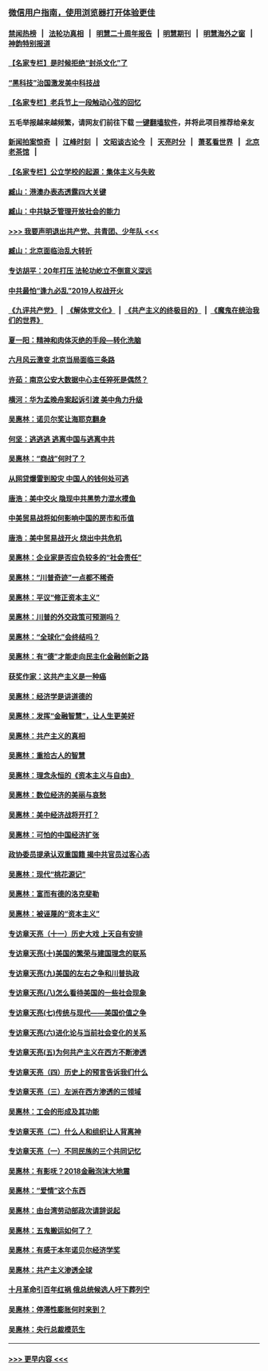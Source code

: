### [微信用户指南，使用浏览器打开体验更佳](https://github.com/gfw-breaker/banned-news1/blob/master/indexes/wechat-guide.md?t=0)
#### [禁闻热榜](热点新闻.md?t=0)  &nbsp;&nbsp;|&nbsp;&nbsp; [法轮功真相](https://github.com/gfw-breaker/truth/blob/master/README.md?t=0) &nbsp;&nbsp;|&nbsp;&nbsp; [明慧二十周年报告](https://github.com/gfw-breaker/mh-reports/blob/master/README.md?t=0) &nbsp;&nbsp;|&nbsp;&nbsp;[明慧期刊](https://github.com/gfw-breaker/mh-qikan) &nbsp;&nbsp;|&nbsp;&nbsp; [明慧海外之窗](https://github.com/gfw-breaker/mh-news/blob/master/README.md?t=0) &nbsp;&nbsp;|&nbsp;&nbsp; [神韵特别报道](https://github.com/gfw-breaker/mh-news/blob/master/shenyun.md?t=0)
#### [【名家专栏】是时候拒绝“封杀文化”了](../pages/nsc423/n11814093.md?t=02152011) 
#### [“黑科技”治国激发美中科技战](../pages/nsc423/n11638056.md?t=02152011) 
#### [【名家专栏】老兵节上一段触动心弦的回忆](../pages/nsc423/n11646016.md?t=02152011) 
#### 五毛举报越来越频繁，请网友们前往下载 [一键翻墙软件](https://github.com/gfw-breaker/ssr-accounts)，并将此项目推荐给亲友
#### [新闻拍案惊奇](https://github.com/gfw-breaker/banned-news1/blob/master/pages/link4.md) &nbsp;&nbsp;|&nbsp;&nbsp; [江峰时刻](https://github.com/gfw-breaker/banned-news1/blob/master/pages/link4.md) &nbsp;&nbsp;|&nbsp;&nbsp; [文昭谈古论今](https://github.com/gfw-breaker/banned-news1/blob/master/pages/link4.md) &nbsp;&nbsp;|&nbsp;&nbsp; [天亮时分](https://github.com/gfw-breaker/banned-news1/blob/master/pages/link4.md) &nbsp;&nbsp;|&nbsp;&nbsp; [萧茗看世界](https://github.com/gfw-breaker/banned-news1/blob/master/pages/link4.md) &nbsp;&nbsp;|&nbsp;&nbsp; [北京老茶馆](https://github.com/gfw-breaker/banned-news1/blob/master/pages/link4.md) &nbsp;&nbsp;|&nbsp;&nbsp; 
#### [【名家专栏】公立学校的起源：集体主义与失败](../pages/nsc423/n11601833.md?t=02152011) 
#### [臧山：港澳办表态透露四大关键](../pages/nsc423/n11421628.md?t=02152011) 
#### [臧山：中共缺乏管理开放社会的能力](../pages/nsc423/n11407457.md?t=02152011) 
#### [>>> 我要声明退出共产党、共青团、少年队 <<<](https://github.com/begood0513/goodnews/blob/master/quit/letter.md) 
#### [臧山：北京面临治乱大转折](../pages/nsc423/n11406895.md?t=02152011) 
#### [专访胡平：20年打压 法轮功屹立不倒意义深远](../pages/nsc423/n11398800.md?t=02152011) 
#### [中共最怕“逢九必乱”2019人权战开火](../pages/nsc423/n11385248.md?t=02152011) 
#### [《九评共产党》](https://github.com/begood0513/9ping.md/blob/master/README.md) &nbsp;|&nbsp; [《解体党文化》](../../../../jtdwh.md/blob/master/README.md)  &nbsp;|&nbsp; [《共产主义的终极目的》](../../../../gczydzjmd.md/blob/master/README.md) &nbsp;|&nbsp; [《魔鬼在统治我们的世界》](../../../../mgztzwmdsj.md/blob/master/README.md) 
#### [夏一阳：精神和肉体灭绝的手段—转化洗脑](../pages/nsc423/n11368250.md?t=02152011) 
#### [六月风云激变 北京当局面临三条路](../pages/nsc423/n11313668.md?t=02152011) 
#### [许茹：南京公安大数据中心主任猝死是偶然？](../pages/nsc423/n11064744.md?t=02152011) 
#### [横河：华为孟晚舟案起诉引渡 美中角力升级](../pages/nsc423/n11027230.md?t=02152011) 
#### [吴惠林：诺贝尔奖让海耶克翻身](../pages/nsc423/n10890049.md?t=02152011) 
#### [何坚：逃逃逃 逃离中国与逃离中共](../pages/nsc423/n10592891.md?t=02152011) 
#### [吴惠林：“商战”何时了？](../pages/nsc423/n10573558.md?t=02152011) 
#### [从网贷爆雷到股灾 中国人的钱何处可逃](../pages/nsc423/n10572800.md?t=02152011) 
#### [唐浩：美中交火 隐现中共黑势力混水摸鱼](../pages/nsc423/n10544040.md?t=02152011) 
#### [中美贸易战将如何影响中国的房市和币值](../pages/nsc423/n10543697.md?t=02152011) 
#### [唐浩：美中贸易战开火 烧出中共危机](../pages/nsc423/n10540126.md?t=02152011) 
#### [吴惠林：企业家是否应负较多的“社会责任”](../pages/nsc423/n10535022.md?t=02152011) 
#### [吴惠林：“川普奇迹”一点都不稀奇](../pages/nsc423/n10512808.md?t=02152011) 
#### [吴惠林：平议“修正资本主义”](../pages/nsc423/n10495724.md?t=02152011) 
#### [吴惠林：川普的外交政策可预测吗？](../pages/nsc423/n10462387.md?t=02152011) 
#### [吴惠林：“全球化”会终结吗？](../pages/nsc423/n10452838.md?t=02152011) 
#### [吴惠林：有“德”才能走向民主化金融创新之路](../pages/nsc423/n10432292.md?t=02152011) 
#### [获奖作家：这共产主义是一种癌](../pages/nsc423/n10431541.md?t=02152011) 
#### [吴惠林：经济学是讲道德的](../pages/nsc423/n10398014.md?t=02152011) 
#### [吴惠林：发挥“金融智慧”，让人生更美好](../pages/nsc423/n10375019.md?t=02152011) 
#### [吴惠林：共产主义的真相](../pages/nsc423/n10351394.md?t=02152011) 
#### [吴惠林：重拾古人的智慧](../pages/nsc423/n10337691.md?t=02152011) 
#### [吴惠林：理念永恒的《资本主义与自由》](../pages/nsc423/n10316274.md?t=02152011) 
#### [吴惠林：数位经济的美丽与哀愁](../pages/nsc423/n10292946.md?t=02152011) 
#### [吴惠林：美中经济战将开打？](../pages/nsc423/n10258825.md?t=02152011) 
#### [吴惠林：可怕的中国经济扩张](../pages/nsc423/n10219147.md?t=02152011) 
#### [政协委员提承认双重国籍 揭中共官员过客心态](../pages/nsc423/n10208809.md?t=02152011) 
#### [吴惠林：现代“桃花源记”](../pages/nsc423/n10185234.md?t=02152011) 
#### [吴惠林：富而有德的洛克斐勒](../pages/nsc423/n10142264.md?t=02152011) 
#### [吴惠林：被诬蔑的“资本主义”](../pages/nsc423/n10124816.md?t=02152011) 
#### [专访章天亮（十一）历史大戏 上天自有安排](../pages/nsc423/n10094905.md?t=02152011) 
#### [专访章天亮(十)美国的繁荣与建国理念的联系](../pages/nsc423/n10094899.md?t=02152011) 
#### [专访章天亮(九)美国的左右之争和川普执政](../pages/nsc423/n10094889.md?t=02152011) 
#### [专访章天亮(八)怎么看待美国的一些社会现象](../pages/nsc423/n10094857.md?t=02152011) 
#### [专访章天亮(七)传统与现代——美国价值之争](../pages/nsc423/n10093140.md?t=02152011) 
#### [专访章天亮(六)进化论与当前社会变化的关系](../pages/nsc423/n10092036.md?t=02152011) 
#### [专访章天亮(五)为何共产主义在西方不断渗透](../pages/nsc423/n10083620.md?t=02152011) 
#### [专访章天亮（四）历史上的预言告诉我们什么](../pages/nsc423/n10083606.md?t=02152011) 
#### [专访章天亮（三）左派在西方渗透的三领域](../pages/nsc423/n10081115.md?t=02152011) 
#### [吴惠林：工会的形成及其功能](../pages/nsc423/n10080633.md?t=02152011) 
#### [专访章天亮（二）什么人和组织让人背离神](../pages/nsc423/n10076637.md?t=02152011) 
#### [专访章天亮（一）不同民族的三个共同记忆](../pages/nsc423/n10074188.md?t=02152011) 
#### [吴惠林：有影呒？2018金融泡沫大地震](../pages/nsc423/n10040534.md?t=02152011) 
#### [吴惠林：“爱情”这个东西](../pages/nsc423/n10019423.md?t=02152011) 
#### [吴惠林：由台湾劳动部政次请辞说起](../pages/nsc423/n9979679.md?t=02152011) 
#### [吴惠林：五鬼搬运如何了？](../pages/nsc423/n9925338.md?t=02152011) 
#### [吴惠林：有感于本年诺贝尔经济学奖](../pages/nsc423/n9871883.md?t=02152011) 
#### [吴惠林：共产主义渗透全球](../pages/nsc423/n9812748.md?t=02152011) 
#### [十月革命引百年红祸 俄总统候选人吁下葬列宁](../pages/nsc423/n9810182.md?t=02152011) 
#### [吴惠林：停滞性膨胀何时来到？](../pages/nsc423/n9764136.md?t=02152011) 
#### [吴惠林：央行总裁模范生](../pages/nsc423/n9728134.md?t=02152011) 

----
#### [ >>> 更早内容 <<< ](../indexes/nsc423-earlier.md)
